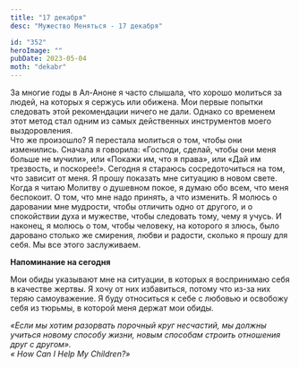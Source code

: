 ```yaml
---
title: "17 декабря"
desc: "Мужество Меняться - 17 декабря"

id: "352"
heroImage: ""
pubDate: 2023-05-04
moth: "dekabr"
---
```


За многие годы в Ал-Аноне я часто слышала, что хорошо молиться за людей, на
которых я сержусь или обижена. Мои первые попытки следовать этой рекомендации
ничего не дали. Однако со временем этот метод стал одним из самых действенных
инструментов моего выздоровления.  
Что же произошло? Я перестала молиться о том, чтобы они изменились. Сначала я
говорила: «Господи, сделай, чтобы они меня больше не мучили», или «Покажи им,
что я права», или «Дай им трезвость, и поскорее!». Сегодня я стараюсь
сосредоточиться на том, что зависит от меня. Я прошу показать мне ситуацию в
новом свете.  
Когда я читаю Молитву о душевном покое, я думаю обо всем, что меня беспокоит.
О том, что мне надо принять, а что изменить. Я молюсь о даровании мне
мудрости, чтобы отличить одно от другого, и о спокойствии духа и мужестве,
чтобы следовать тому, чему я учусь. И наконец, я молюсь о том, чтобы человеку,
на которого я злюсь, было даровано столько же смирения, любви и радости,
сколько я прошу для себя. Мы все этого заслуживаем.

**Напоминание на сегодня**

Мои обиды указывают мне на ситуации, в которых я воспринимаю себя в качестве
жертвы. Я хочу от них избавиться, потому что из-за них теряю самоуважение. Я
буду относиться к себе с любовью и освобожу себя из тюрьмы, в которой меня
держат мои обиды.

_«Если мы хотим разорвать порочный круг несчастий, мы должны учиться новому
способу жизни, новым способам строить отношения друг с другом».  
« How Can I Help My Children?»_
